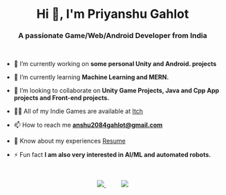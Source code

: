 <h1 align="center">Hi 👋, I'm Priyanshu Gahlot</h1>
<h3 align="center">A passionate Game/Web/Android Developer from India</h3>

<br>

- 🔭 I’m currently working on **some personal Unity and Android. projects**

- 🌱 I’m currently learning **Machine Learning and MERN.**

- 👯 I’m looking to collaborate on **Unity Game Projects, Java and Cpp App projects and Front-end projects.**

- 👨‍💻 All of my Indie Games are available at [Itch](https://priyanshu-gahlot.itch.io/)

- 📫 How to reach me **anshu2084gahlot@gmail.com**

- 📄 Know about my experiences [Resume]([https://drive.google.com/file/d/10UggpyHintvSHlS_8AVhJ6qYZTVWmJmv/view?usp=sharing](https://drive.google.com/file/d/1Ksp2w3-n0K-YkpFNxMpuB7HYt_Z3mMQB/view?usp=sharing))

- ⚡ Fun fact **I am also very interested in AI/ML and automated robots.**

  <br>

<p align="center">
  <a href="https://skillicons.dev">
    <img src="https://github-readme-stats.vercel.app/api/top-langs/?username=PriyanshuGahlot&layout=donut&langs_count=20&hide=ShaderLab,HLSL">
  </a>
  &nbsp;&nbsp;&nbsp;&nbsp;&nbsp;&nbsp;&nbsp;&nbsp;
  <a href="https://skillicons.dev">
    <img align="top" src="https://skillicons.dev/icons?i=androidstudio,unity,arduino,blender,cs,cpp,java,python,bots,firebase,git,github,mysql,js,html,css&perline=4" />
  </a>
</p>
